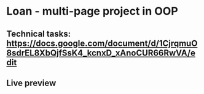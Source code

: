 # Loan - multi-page project in OOP

## Technical tasks: <https://docs.google.com/document/d/1CjrqmuO8sdrEL8XbQjfSsK4_kcnxD_xAnoCUR66RwVA/edit>

## Live preview
